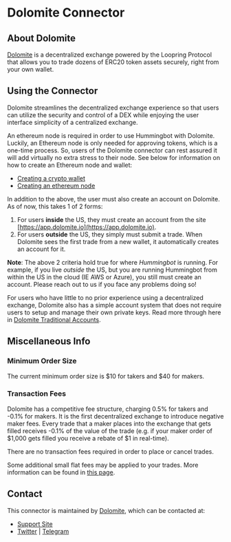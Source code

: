 # Dolomite Connector

## About Dolomite

[Dolomite](https://beta.dolomite.io/exchange) is a decentralized exchange powered by the Loopring Protocol that allows you to trade dozens of ERC20 token assets securely, right from your own wallet.


## Using the Connector

Dolomite streamlines the decentralized exchange experience so that users can utilize the security and control of a DEX while enjoying the user interface simplicity of a centralized exchange.

An ethereum node is required in order to use Hummingbot with Dolomite. Luckily, an Ethereum node is only needed for approving tokens, which is a one-time process. So, users of the Dolomite connector can rest assured it will add virtually no extra stress to their node. See below for information on how to create an Ethereum node and wallet:

* [Creating a crypto wallet](/installation/wallet)
* [Creating an ethereum node](/installation/node/node)

In addition to the above, the user must also create an account on Dolomite. As of now, this takes 1 of 2 forms:
1) For users **inside** the US, they must create an account from the site [https://app.dolomite.io](https://app.dolomite.io).
2) For users **outside** the US, they simply must submit a trade. When Dolomite sees the first trade from a new wallet, it automatically creates an account for it.

**Note**: The above 2 criteria hold true for where *Hummingbot* is running. For example, if you live *outside* the US, but you are running Hummingbot from within the US in the cloud (IE AWS or Azure), you still must create an account. Please reach out to us if you face any problems doing so!

For users who have little to no prior experience using a decentralized exchange, Dolomite also has a simple account system that does not require users to setup and manage their own private keys.  Read more through here in [Dolomite Traditional Accounts](https://dolomite.io/support/noncustodial-accounts).


## Miscellaneous Info

### Minimum Order Size

The current minimum order size is $10 for takers and $40 for makers.

### Transaction Fees

Dolomite has a competitive fee structure, charging 0.5% for takers and -0.1% for makers. It is the first decentralized exchange to introduce negative maker fees. Every trade that a maker places into the exchange that gets filled receives -0.1% of the value of the trade (e.g. if your maker order of $1,000 gets filled you receive a rebate of $1 in real-time).

There are no transaction fees required in order to place or cancel trades.

Some additional small flat fees may be applied to your trades. More information can be found in [this page](https://dolomite.io/support/fees).


## Contact

This connector is maintained by [Dolomite](https://beta.dolomite.io/), which can be contacted at:

- [Support Site](https://dolomite.io/support)
- [Twitter](https://twitter.com/dolomite_io?lang=en) | [Telegram](https://t.me/dolomite_official)